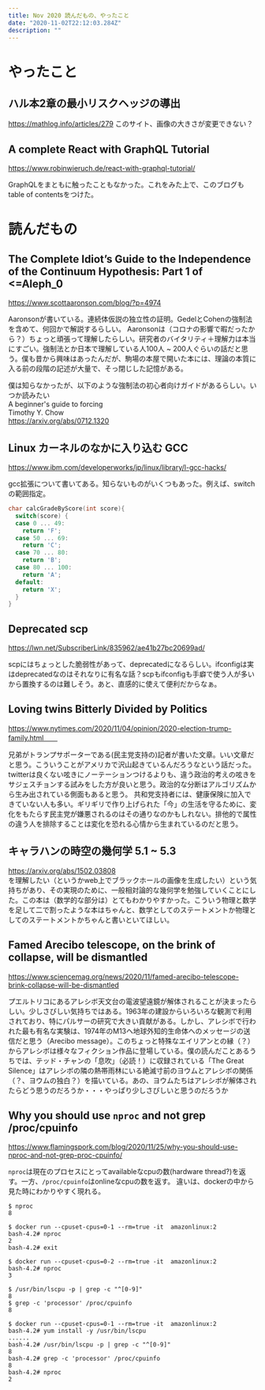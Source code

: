 ```yaml
---
title: Nov 2020 読んだもの、やったこと
date: "2020-11-02T22:12:03.284Z"
description: ""
---
```


# やったこと
## ハル本2章の最小リスクヘッジの導出
https://mathlog.info/articles/279
このサイト、画像の大きさが変更できない？

## A complete React with GraphQL Tutorial
https://www.robinwieruch.de/react-with-graphql-tutorial/  

GraphQLをまともに触ったこともなかった。これをみた上で、このブログもtable of contentsをつけた。

# 読んだもの


## The Complete Idiot’s Guide to the Independence of the Continuum Hypothesis: Part 1 of <=Aleph_0
https://www.scottaaronson.com/blog/?p=4974  

Aaronsonが書いている。連続体仮説の独立性の証明。GedelとCohenの強制法を含めて、何回かで解説するらしい。 Aaronsonは（コロナの影響で暇だったから？）ちょっと頑張って理解したらしい。研究者のバイタリティ＋理解力は本当にすごい。強制法とか日本で理解している人100人 ~ 200人ぐらいの話だと思う。僕も昔から興味はあったんだが、駒場の本屋で開いた本には、理論の本質に入る前の段階の記述が大量で、そっ閉じした記憶がある。

僕は知らなかったが、以下のような強制法の初心者向けガイドがあるらしい。いつか読みたい  
A beginner's guide to forcing  
Timothy Y. Chow  
https://arxiv.org/abs/0712.1320


## Linux カーネルのなかに入り込む GCC
https://www.ibm.com/developerworks/jp/linux/library/l-gcc-hacks/  

gcc拡張について書いてある。知らないものがいくつもあった。例えば、switchの範囲指定。
```c
char calcGradeByScore(int score){
  switch(score) {
  case 0 ... 49:
    return 'F';
  case 50 ... 69:
    return 'C';
  case 70 ... 80:
    return 'B';
  case 80 ... 100:
    return 'A';
  default:
    return 'X';
  }
}
```

## Deprecated scp
https://lwn.net/SubscriberLink/835962/ae41b27bc20699ad/

scpにはちょっとした脆弱性があって、deprecatedになるらしい。ifconfigは実はdeprecatedなのはそれなりに有名な話？scpもifconfigも手癖で使う人が多いから置換するのは難しそう。あと、直感的に使えて便利だからなぁ。

## Loving twins Bitterly Divided by Politics 
 https://www.nytimes.com/2020/11/04/opinion/2020-election-trump-family.html　　

兄弟がトランプサポーターである(民主党支持の)記者が書いた文章。いい文章だと思う。こういうことがアメリカで沢山起きているんだろうなという話だった。twitterは良くない呟きにノーテーションつけるよりも、違う政治的考えの呟きをサジェスチョンする試みをした方が良いと思う。政治的な分断はアルゴリズムから生み出されている側面もあると思う。
共和党支持者には、健康保険に加入できていない人も多い。ギリギリで作り上げられた「今」の生活を守るために、変化をもたらす民主党が嫌悪されるのはその通りなのかもしれない。排他的で属性の違う人を排除することは変化を恐れる心情から生まれているのだと思う。

## キャラハンの時空の幾何学 5.1 ~ 5.3
https://arxiv.org/abs/1502.03808  
を理解したい（というかweb上でブラックホールの画像を生成したい）という気持ちがあり、その実現のために、一般相対論的な幾何学を勉強していくことにした。この本は（数学的な部分は）とてもわかりやすかった。こういう物理と数学を足して二で割ったような本はちゃんと、数学としてのステートメントか物理としてのステートメントかちゃんと書いといてほしい。

## Famed Arecibo telescope, on the brink of collapse, will be dismantled
https://www.sciencemag.org/news/2020/11/famed-arecibo-telescope-brink-collapse-will-be-dismantled  

プエルトリコにあるアレシボ天文台の電波望遠鏡が解体されることが決まったらしい。少しさびしい気持ちではある。1963年の建設からいろいろな観測で利用されており、特にパルサーの研究で大きい貢献がある。しかし、アレシボで行われた最も有名な実験は、1974年のM13ヘ地球外知的生命体へのメッセージの送信だと思う（Arecibo message）。このちょっと特殊なエイリアンとの縁（？）からアレシボは様々なフィクション作品に登場している。僕の読んだことあるうちでは、テッド・チャンの「息吹」（必読！）に収録されている「The Great Silence」はアレシボの隣の熱帯雨林にいる絶滅寸前のヨウムとアレシボの関係（？、ヨウムの独白？）を描いている。あの、ヨウムたちはアレシボが解体されたらどう思うのだろうか・・・やっぱり少しさびしいと思うのだろうか

## Why you should use `nproc` and not grep /proc/cpuinfo
https://www.flamingspork.com/blog/2020/11/25/why-you-should-use-nproc-and-not-grep-proc-cpuinfo/  

`nproc`は現在のプロセスにとってavailableなcpuの数(hardware thread?)を返す。一方、`/proc/cpuinfo`はonlineなcpuの数を返す。
違いは、dockerの中から見た時にわかりやすく現れる。
```
$ nproc
8

$ docker run --cpuset-cpus=0-1 --rm=true -it  amazonlinux:2
bash-4.2# nproc
2
bash-4.2# exit

$ docker run --cpuset-cpus=0-2 --rm=true -it  amazonlinux:2
bash-4.2# nproc
3
```
```
$ /usr/bin/lscpu -p | grep -c "^[0-9]"
8
$ grep -c 'processor' /proc/cpuinfo 
8

$ docker run --cpuset-cpus=0-1 --rm=true -it  amazonlinux:2
bash-4.2# yum install -y /usr/bin/lscpu
......
bash-4.2# /usr/bin/lscpu -p | grep -c "^[0-9]"
8
bash-4.2# grep -c 'processor' /proc/cpuinfo 
8
bash-4.2# nproc
2
```
